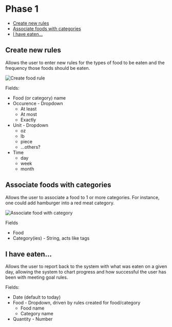 # Phase 1

- [Create new rules](#rule)
- [Associate foods with categories](#category)
- [I have eaten...](#eaten)

<a name="rule"></a>
## Create new rules

Allows the user to enter new rules for the types of food to be eaten and the frequency those foods should be eaten.

![Create food rule](https://bytebucket.org/beard-jason/menu-builder-hapi/raw/44965129a900d63e5ef60d6f14259243a2e5d3ba/planning/mockup-create-rule.png?token=8672ed6bc026f8285fc4b77453441742ead8caf7)

Fields:

* Food (or category) name
* Occurence - Dropdown
  * At least
  * At most
  * Exactly
* Unit - Dropdown
  * oz
  * lb
  * piece
  * ...others?
* Time
  * day
  * week
  * month

<a name="category"></a>
## Associate foods with categories

Allows the user to associate a food to 1 or more categories. For instance, one could add hamburger into a red meat category.

![Associate food with category](https://bytebucket.org/beard-jason/menu-builder-hapi/raw/44965129a900d63e5ef60d6f14259243a2e5d3ba/planning/mockup-food-category.png?token=740821bad153fb5b3e53f89741dd921274a38d85)

Fields

* Food
* Category(ies) - String, acts like tags

<a name="eaten"></a>
## I have eaten...

Allows the user to report back to the system with what was eaten on a given day, allowing the system to chart progress and how successful the user has been with meeting goal rules.

Fields:

* Date (default to today)
* Food - Dropdown, driven by rules created for food/category
  * Food name
  * Category name
* Quantity - Number
